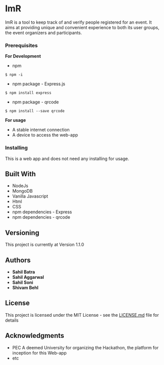 # ImR

ImR is a tool to keep track of and verify people registered for an event. It aims at providing  unique and convenient experience to both its user groups, the event organizers and participants.
### Prerequisites

**For Development**
* npm
```
$ npm -i
```
* npm package - Express.js

```
$ npm install express
```

* npm package - qrcode

```
$ npm install --save qrcode
```

**For usage**
* A stable internet connection
* A device to access the web-app

### Installing

This is a web app and does not need any installing for usage.

## Built With

* NodeJs
* MongoDB
* Vanilla Javascript
* Html
* CSS
* npm dependencies - Express
* npm dependencies - qrcode

## Versioning

This project is currently at Version 1.1.0

## Authors

* **Sahil Batra**
* **Sahil Aggarwal**
* **Sahil Soni**
* **Shivam Behl**

## License

This project is licensed under the MIT License - see the [LICENSE.md](LICENSE.md) file for details

## Acknowledgments

* PEC A deemed University for organizing the Hackathon, the platform for inception for this Web-app
* etc

